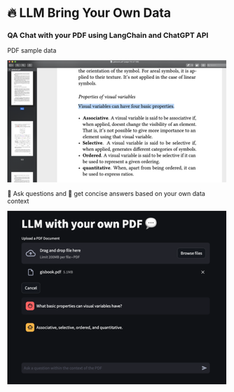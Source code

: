 # 🔥 LLM **B**ring **Y**our **O**wn **D**ata

### QA Chat with your PDF using LangChain and ChatGPT API

PDF sample data    

<img src="https://github.com/domainio/llm-byod/blob/main/assets/pdf_sample_data.png" width="500" />

    
🤔 Ask questions and 🤖 get concise answers based on your own data context   

<img src="https://github.com/domainio/llm-byod/blob/main/assets/app_qa.png" width="500" />
